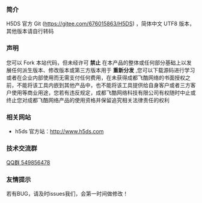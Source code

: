 ### **简介** 

H5DS 官方 Git (https://gitee.com/676015863/H5DS) ，简体中文 UTF8 版本，其他版本请自行转码

### **声明**

您可以 Fork 本站代码，但未经许可 **禁止** 在本产品的整体或任何部分基础上以发展任何派生版本、修改版本或第三方版本用于 **重新分发** ,您可以下载源码进行学习或者在企业内部使用而无需支付任何费用，在未获得成都飞酷网络的书面授权之前，不能将该工具内嵌到其他产品中，也不能将该工具提供给自身客户或者三方客户使用等商业用途，您若有违反规定，成都飞酷网络科技有限公司有权随时中止或终止您对成都飞酷网络产品的使用资格并保留追究相关法律责任的权利

### **相关网站**
 
- h5ds 官方站：http://www.h5ds.com

### **技术交流群**

[QQ群 549856478](https://jq.qq.com/?_wv=1027&k=5I0kPBX)

### **友情提示**

若有BUG，请及时issues我们，会第一时间做修改！